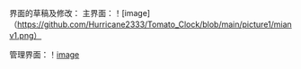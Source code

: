 界面的草稿及修改：
主界面：！[image]（https://github.com/Hurricane2333/Tomato_Clock/blob/main/picture1/mianv1.png）

管理界面：！[image]()
